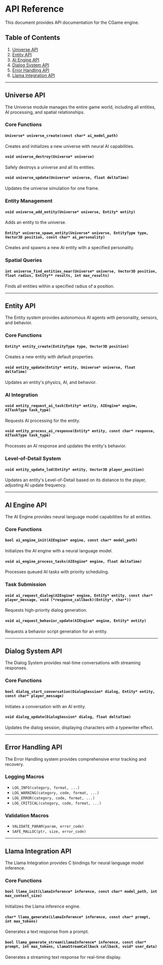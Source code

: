 # API Reference

This document provides API documentation for the CGame engine.

## Table of Contents

1. [Universe API](#universe-api)
2. [Entity API](#entity-api)
3. [AI Engine API](#ai-engine-api)
4. [Dialog System API](#dialog-system-api)
5. [Error Handling API](#error-handling-api)
6. [Llama Integration API](#llama-integration-api)

---

## Universe API

The Universe module manages the entire game world, including all entities, AI processing, and spatial relationships.

### Core Functions

#### `Universe* universe_create(const char* ai_model_path)`
Creates and initializes a new universe with neural AI capabilities.

#### `void universe_destroy(Universe* universe)`
Safely destroys a universe and all its entities.

#### `void universe_update(Universe* universe, float deltaTime)`
Updates the universe simulation for one frame.

### Entity Management

#### `void universe_add_entity(Universe* universe, Entity* entity)`
Adds an entity to the universe.

#### `Entity* universe_spawn_entity(Universe* universe, EntityType type, Vector3D position, const char* ai_personality)`
Creates and spawns a new AI entity with a specified personality.

### Spatial Queries

#### `int universe_find_entities_near(Universe* universe, Vector3D position, float radius, Entity** results, int max_results)`
Finds all entities within a specified radius of a position.

---

## Entity API

The Entity system provides autonomous AI agents with personality, sensors, and behavior.

### Core Functions

#### `Entity* entity_create(EntityType type, Vector3D position)`
Creates a new entity with default properties.

#### `void entity_update(Entity* entity, Universe* universe, float deltaTime)`
Updates an entity's physics, AI, and behavior.

### AI Integration

#### `void entity_request_ai_task(Entity* entity, AIEngine* engine, AITaskType task_type)`
Requests AI processing for the entity.

#### `void entity_process_ai_response(Entity* entity, const char* response, AITaskType task_type)`
Processes an AI response and updates the entity's behavior.

### Level-of-Detail System

#### `void entity_update_lod(Entity* entity, Vector3D player_position)`
Updates an entity's Level-of-Detail based on its distance to the player, adjusting AI update frequency.

---

## AI Engine API

The AI Engine provides neural language model capabilities for all entities.

### Core Functions

#### `bool ai_engine_init(AIEngine* engine, const char* model_path)`
Initializes the AI engine with a neural language model.

#### `void ai_engine_process_tasks(AIEngine* engine, float deltaTime)`
Processes queued AI tasks with priority scheduling.

### Task Submission

#### `void ai_request_dialog(AIEngine* engine, Entity* entity, const char* player_message, void (*response_callback)(Entity*, char*))`
Requests high-priority dialog generation.

#### `void ai_request_behavior_update(AIEngine* engine, Entity* entity)`
Requests a behavior script generation for an entity.

---

## Dialog System API

The Dialog System provides real-time conversations with streaming responses.

### Core Functions

#### `bool dialog_start_conversation(DialogSession* dialog, Entity* entity, const char* player_message)`
Initiates a conversation with an AI entity.

#### `void dialog_update(DialogSession* dialog, float deltaTime)`
Updates the dialog session, displaying characters with a typewriter effect.

---

## Error Handling API

The Error Handling system provides comprehensive error tracking and recovery.

### Logging Macros

- `LOG_INFO(category, format, ...)`
- `LOG_WARNING(category, code, format, ...)`
- `LOG_ERROR(category, code, format, ...)`
- `LOG_CRITICAL(category, code, format, ...)`

### Validation Macros

- `VALIDATE_PARAM(param, error_code)`
- `SAFE_MALLOC(ptr, size, error_code)`

---

## Llama Integration API

The Llama Integration provides C bindings for neural language model inference.

### Core Functions

#### `bool llama_init(LlamaInference* inference, const char* model_path, int max_context_size)`
Initializes the Llama inference engine.

#### `char* llama_generate(LlamaInference* inference, const char* prompt, int max_tokens)`
Generates a text response from a prompt.

#### `bool llama_generate_stream(LlamaInference* inference, const char* prompt, int max_tokens, LlamaStreamCallback callback, void* user_data)`
Generates a streaming text response for real-time display.
